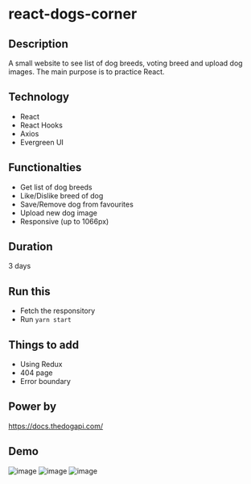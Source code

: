 # react-dogs-corner

## Description
A small website to see list of dog breeds, voting breed and upload dog images. The main purpose is to practice React. 

## Technology
* React
* React Hooks
* Axios 
* Evergreen UI

## Functionalties 
* Get list of dog breeds
* Like/Dislike breed of dog
* Save/Remove dog from favourites
* Upload new dog image
* Responsive (up to 1066px)

## Duration 
3 days

## Run this
* Fetch the responsitory 
* Run `yarn start`

## Things to add
* Using Redux
* 404 page
* Error boundary

## Power by
https://docs.thedogapi.com/

## Demo 

![image](https://user-images.githubusercontent.com/89410851/147821611-48df0f05-ef18-4d97-b8e4-818504525024.png)
![image](https://user-images.githubusercontent.com/89410851/147821626-8abd3572-7b01-42da-994d-a21d767af59f.png)
![image](https://user-images.githubusercontent.com/89410851/147821682-e1347a9e-5804-48f9-9993-f96d807fdf24.png)


